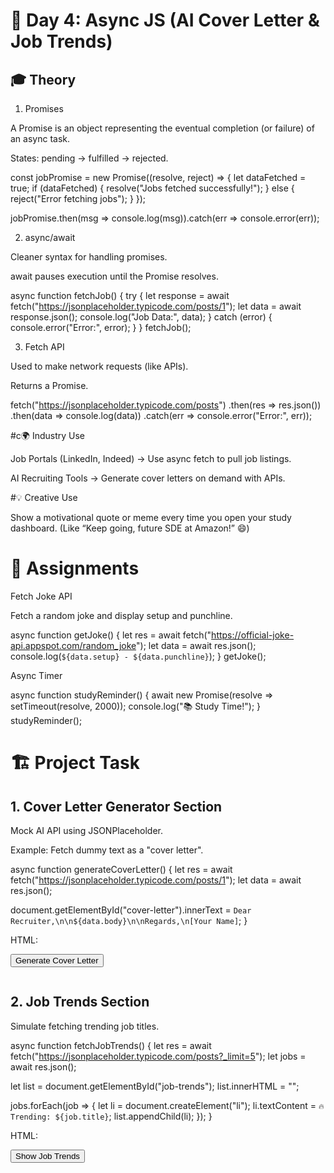 # 📅 Day 4: Async JS (AI Cover Letter & Job Trends)
## 🎓 Theory
1. Promises

A Promise is an object representing the eventual completion (or failure) of an async task.

States: pending → fulfilled → rejected.

const jobPromise = new Promise((resolve, reject) => {
  let dataFetched = true;
  if (dataFetched) {
    resolve("Jobs fetched successfully!");
  } else {
    reject("Error fetching jobs");
  }
});

jobPromise.then(msg => console.log(msg)).catch(err => console.error(err));

2. async/await

Cleaner syntax for handling promises.

await pauses execution until the Promise resolves.

async function fetchJob() {
  try {
    let response = await fetch("https://jsonplaceholder.typicode.com/posts/1");
    let data = await response.json();
    console.log("Job Data:", data);
  } catch (error) {
    console.error("Error:", error);
  }
}
fetchJob();

3. Fetch API

Used to make network requests (like APIs).

Returns a Promise.

fetch("https://jsonplaceholder.typicode.com/posts")
  .then(res => res.json())
  .then(data => console.log(data))
  .catch(err => console.error("Error:", err));

#c🌍 Industry Use

Job Portals (LinkedIn, Indeed) → Use async fetch to pull job listings.

AI Recruiting Tools → Generate cover letters on demand with APIs.

#💡 Creative Use

Show a motivational quote or meme every time you open your study dashboard.
(Like “Keep going, future SDE at Amazon!” 😄)

# 📝 Assignments

Fetch Joke API

Fetch a random joke and display setup and punchline.

async function getJoke() {
  let res = await fetch("https://official-joke-api.appspot.com/random_joke");
  let data = await res.json();
  console.log(`${data.setup} - ${data.punchline}`);
}
getJoke();


Async Timer

async function studyReminder() {
  await new Promise(resolve => setTimeout(resolve, 2000));
  console.log("📚 Study Time!");
}
studyReminder();

# 🏗️ Project Task
## 1. Cover Letter Generator Section

Mock AI API using JSONPlaceholder.

Example: Fetch dummy text as a "cover letter".

async function generateCoverLetter() {
  let res = await fetch("https://jsonplaceholder.typicode.com/posts/1");
  let data = await res.json();
  
  document.getElementById("cover-letter").innerText =
    `Dear Recruiter,\n\n${data.body}\n\nRegards,\n[Your Name]`;
}


HTML:

<button onclick="generateCoverLetter()">Generate Cover Letter</button>
<pre id="cover-letter"></pre>

## 2. Job Trends Section

Simulate fetching trending job titles.

async function fetchJobTrends() {
  let res = await fetch("https://jsonplaceholder.typicode.com/posts?_limit=5");
  let jobs = await res.json();
  
  let list = document.getElementById("job-trends");
  list.innerHTML = "";
  
  jobs.forEach(job => {
    let li = document.createElement("li");
    li.textContent = `🔥 Trending: ${job.title}`;
    list.appendChild(li);
  });
}


HTML:

<button onclick="fetchJobTrends()">Show Job Trends</button>
<ul id="job-trends"></ul>

